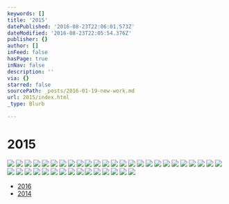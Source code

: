 ```yaml
---
keywords: []
title: '2015'
datePublished: '2016-08-23T22:06:01.573Z'
dateModified: '2016-08-23T22:05:54.376Z'
publisher: {}
author: []
inFeed: false
hasPage: true
inNav: false
description: ''
via: {}
starred: false
sourcePath: _posts/2016-01-19-new-work.md
url: 2015/index.html
_type: Blurb

---
```

# 2015
![](https://the-grid-user-content.s3-us-west-2.amazonaws.com/d7bb9c35-c682-4ca1-a5c1-846b41a8cdcb.jpg)
![](https://s3-us-west-2.amazonaws.com/the-grid-img/p/8e94d901321537617494b3cf6d4dc5ec324e712b.jpg)
![](https://the-grid-user-content.s3-us-west-2.amazonaws.com/413b6c48-36e1-4df7-a761-c3c33584cfaa.jpg)
![](https://the-grid-user-content.s3-us-west-2.amazonaws.com/9a8894a2-2c16-4b0d-be1c-93c203ab50d6.jpg)
![](https://s3-us-west-2.amazonaws.com/the-grid-img/p/1475bc46f336404f49703d0360ec939418e337fb.jpg)
![](https://s3-us-west-2.amazonaws.com/the-grid-img/p/0c803920eeaaa9c4e8beb3bff7d11594d4ab2100.jpg)
![](https://s3-us-west-2.amazonaws.com/the-grid-img/p/479a8e9ea20de71c2035439ba8191f284771be33.jpg)
![](https://s3-us-west-2.amazonaws.com/the-grid-img/p/8f17cc78bb38bc10191e4a6ee0cfe81a68db3afb.jpg)
![](https://the-grid-user-content.s3-us-west-2.amazonaws.com/bc8f68f4-5f2e-439b-a5dc-d0c43d56fa4f.jpg)
![](https://s3-us-west-2.amazonaws.com/the-grid-img/p/649281d7c37c6555eb2088fa201367b5adc39d7b.jpg)
![](https://s3-us-west-2.amazonaws.com/the-grid-img/p/cd83e54070e0750fdb7c18b02ea449abaad6d8b4.jpg)
![](https://s3-us-west-2.amazonaws.com/the-grid-img/p/7d8adedf012a88745cdeef32ae0b44773a47295e.jpg)
![](https://s3-us-west-2.amazonaws.com/the-grid-img/p/4895df0cdbcf6e3879384b924dd4e38abb8844a0.jpg)
![](https://s3-us-west-2.amazonaws.com/the-grid-img/p/e1960a0373f7054647d71d8b5640156e397add44.jpg)
![](https://s3-us-west-2.amazonaws.com/the-grid-img/p/5003b07feecebec694f7bec04414f150700435bf.jpg)
![](https://s3-us-west-2.amazonaws.com/the-grid-img/p/6cf868b63f1c1b5c6d65f6b03d7bdfa98442f500.jpg)
![](https://s3-us-west-2.amazonaws.com/the-grid-img/p/e322ae74e9fa437731a4903589f6b2a0cb0e28b7.jpg)
![](https://s3-us-west-2.amazonaws.com/the-grid-img/p/8c559ecf919794619893be827035c696504b73d8.jpg)
![](https://s3-us-west-2.amazonaws.com/the-grid-img/p/7989c840693dda64e2997cb3a19da8d784586a8d.jpg)
![](https://s3-us-west-2.amazonaws.com/the-grid-img/p/f778aecb2192da8a649b8be8141b13901eac0391.jpg)
![](https://s3-us-west-2.amazonaws.com/the-grid-img/p/bc834482eaa5849ed0661654e7e61ef5dd51636b.jpg)
![](https://s3-us-west-2.amazonaws.com/the-grid-img/p/dcdd3701b4fe0c515c9ad5212b4c91e0d0d0ef17.jpg)
![](https://s3-us-west-2.amazonaws.com/the-grid-img/p/cff17a96136e3d38e03f1c46462d404425655247.jpg)
![](https://s3-us-west-2.amazonaws.com/the-grid-img/p/b4f9cdbd867e39fae6d14baca21f19f447f50564.jpg)
![](https://s3-us-west-2.amazonaws.com/the-grid-img/p/91ff4fbca2af7f7f40be9fded533b8e97b9e9b75.jpg)
![](https://s3-us-west-2.amazonaws.com/the-grid-img/p/1ddbb890a1b29638c8d8c5f788264221863c1876.jpg)
![](https://s3-us-west-2.amazonaws.com/the-grid-img/p/f549395912b2623bc875713adf3494cc27f4414f.jpg)
![](https://s3-us-west-2.amazonaws.com/the-grid-img/p/9cd6ea432a57cf55be8febdd72cc891feb5d778f.jpg)
![](https://s3-us-west-2.amazonaws.com/the-grid-img/p/8a9e651427f0074176d911b23a0d696496f83a26.jpg)
![](https://s3-us-west-2.amazonaws.com/the-grid-img/p/a0f6ba844f3c9d0ae8ced5b18ef2e675f7c1e452.jpg)
![](https://s3-us-west-2.amazonaws.com/the-grid-img/p/4e2878ca936cb5d56d3f76db05f4011df1b95881.jpg)
![](https://s3-us-west-2.amazonaws.com/the-grid-img/p/379f4cae36d96271875d50f87e80a27d954ece76.jpg)
![](https://s3-us-west-2.amazonaws.com/the-grid-img/p/e63c663a1cbd3e71d756b524cd2332bacd3cf109.jpg)
![](https://s3-us-west-2.amazonaws.com/the-grid-img/p/b43aacb7b1774660f5a70877283dcd6ec3ecd9c3.jpg)
![](https://s3-us-west-2.amazonaws.com/the-grid-img/p/5043fb0e30882087a80ce09d84265413a7ff0705.jpg)
![](https://s3-us-west-2.amazonaws.com/the-grid-img/p/7dbc77f1e229b05cfcdc0c677a8d2dd5141499e6.jpg)
![](https://s3-us-west-2.amazonaws.com/the-grid-img/p/af4d942a6254ebd83ade28ba1c5d6013b7e864a4.jpg)
![](https://s3-us-west-2.amazonaws.com/the-grid-img/p/f1576cf50aa08776a5214addfe701d2521696de8.jpg)
![](https://s3-us-west-2.amazonaws.com/the-grid-img/p/78ab668462578f189aac7a1393b3ca692b426bef.jpg)
![](https://s3-us-west-2.amazonaws.com/the-grid-img/p/5011b87c210520f40fa91db7d4b564ab329e5fcb.jpg)

* [2016][0]
* [2014][1]

[0]: http://thecreationist.us/2016/ "2016"
[1]: http://thecreationist.us/2014/ "2014"